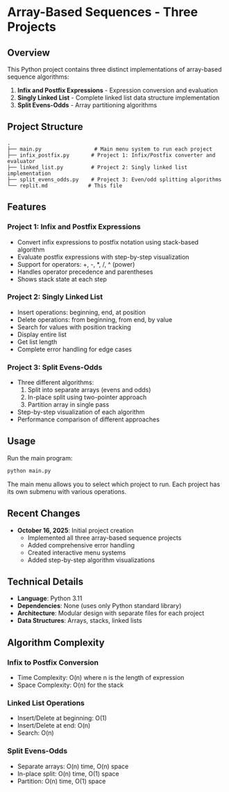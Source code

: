 # Array-Based Sequences - Three Projects

## Overview
This Python project contains three distinct implementations of array-based sequence algorithms:
1. **Infix and Postfix Expressions** - Expression conversion and evaluation
2. **Singly Linked List** - Complete linked list data structure implementation
3. **Split Evens-Odds** - Array partitioning algorithms

## Project Structure
```
.
├── main.py                 # Main menu system to run each project
├── infix_postfix.py       # Project 1: Infix/Postfix converter and evaluator
├── linked_list.py         # Project 2: Singly linked list implementation
├── split_evens_odds.py    # Project 3: Even/odd splitting algorithms
└── replit.md             # This file
```

## Features

### Project 1: Infix and Postfix Expressions
- Convert infix expressions to postfix notation using stack-based algorithm
- Evaluate postfix expressions with step-by-step visualization
- Support for operators: +, -, *, /, ^ (power)
- Handles operator precedence and parentheses
- Shows stack state at each step

### Project 2: Singly Linked List
- Insert operations: beginning, end, at position
- Delete operations: from beginning, from end, by value
- Search for values with position tracking
- Display entire list
- Get list length
- Complete error handling for edge cases

### Project 3: Split Evens-Odds
- Three different algorithms:
  1. Split into separate arrays (evens and odds)
  2. In-place split using two-pointer approach
  3. Partition array in single pass
- Step-by-step visualization of each algorithm
- Performance comparison of different approaches

## Usage
Run the main program:
```bash
python main.py
```

The main menu allows you to select which project to run. Each project has its own submenu with various operations.

## Recent Changes
- **October 16, 2025**: Initial project creation
  - Implemented all three array-based sequence projects
  - Added comprehensive error handling
  - Created interactive menu systems
  - Added step-by-step algorithm visualizations

## Technical Details
- **Language**: Python 3.11
- **Dependencies**: None (uses only Python standard library)
- **Architecture**: Modular design with separate files for each project
- **Data Structures**: Arrays, stacks, linked lists

## Algorithm Complexity

### Infix to Postfix Conversion
- Time Complexity: O(n) where n is the length of expression
- Space Complexity: O(n) for the stack

### Linked List Operations
- Insert/Delete at beginning: O(1)
- Insert/Delete at end: O(n)
- Search: O(n)

### Split Evens-Odds
- Separate arrays: O(n) time, O(n) space
- In-place split: O(n) time, O(1) space
- Partition: O(n) time, O(1) space
